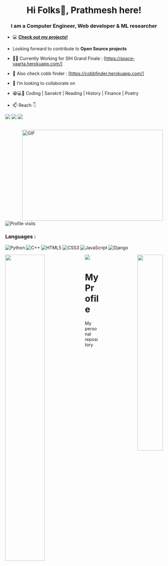
<h1 align="center">Hi Folks👋, Prathmesh here!</h1>
<h3 align="center">I am a Computer Engineer, Web developer & ML researcher</h3>


- 💻 **[Check out my projects!](https://github.com/iampratham29?tab=repositories)**

- Looking forward to contribute to **Open Source projects**

- 👨‍💻 Currently Working for SIH Grand Finale : [https://space-vaarta.herokuapp.com/]
- 🌱 Also check cobb finder : [https://cobbfinder.herokuapp.com/] 
- 👯 I’m looking to collaborate on 
- 😁💻🔌  Coding | Sanskrit | Reading | History | Finance | Poetry  
- 📫 Reach 👇<br>

[![](https://img.shields.io/badge/-Prathmesh_Choudhari-blue?style=for-the-badge&logo=Linkedin&logoColor=white&linkhttps://www.linkedin.com/in/prathmesh-choudhari-943769170/)](https://www.linkedin.com/in/prathmesh-choudhari-943769170/)
[![](https://img.shields.io/badge/-chouhaariprathmesh001@gmail.com-c14438?style=for-the-badge&logo=gmail&logoColor=white&link=mailto:prathmesh)](mailto:choudhariprathmesh001@gmail.com)
[![](https://img.shields.io/badge/-iampratham29-171515?style=for-the-badge&logo=github&logoColor=white)](https://github.com/iampratham29)


<br />
<img align="right" alt="GIF" src="https://cdn.dribbble.com/users/1059583/screenshots/4171367/media/5c8264a20b247115b68e6c2f4c97d5e6.gif?raw=true" width="450" height="290" /> 


![Profile visits](https://visitor-badge.laobi.icu/badge?page_id=iampratham29)

### Languages :

![Python](https://img.shields.io/badge/-Python-orange?style=for-the-badge&logo=Python)
![C++](https://img.shields.io/badge/-C++-00599C?style=for-the-badge&logo=c%2B%2B)
![HTML5](https://img.shields.io/badge/-HTML5-E34F26?style=for-the-badge&logo=html5&logoColor=white)
![CSS3](https://img.shields.io/badge/-CSS3-1572B6?style=for-the-badge&logo=css3)
![JavaScript](https://img.shields.io/badge/-JavaScript-black?style=for-the-badge&logo=javascript)
![Django](https://img.shields.io/badge/Django-blueviolet?style=for-the-badge&logo=django)


<p align = "left">
   <img src = "https://github-readme-stats.vercel.app/api?username=iampratham29&theme=tokyonight&show_icons=true&hide=stars" align = "left" width="50%">
</p>

<p align = "right">
     <img src = "https://github-readme-stats.vercel.app/api/top-langs/?username=iampratham29&theme=tokyonight" align = "right" width="40%">
</p>
<p>
  <img src="https://github-readme-streak-stats.herokuapp.com/?user=iampratham29&theme=dark" />
</p>

<!--
**iampratham29/sampleproject** is a ✨ _special_ ✨ repository because its `README.md` (this file) appears on your GitHub profile.

Here are some ideas to get you started:

- 🔭 I’m currently working on ...
- 🌱 I’m currently learning ...
- 👯 I’m looking to collaborate on ...
- 🤔 I’m looking for help with ...
- 💬 Ask me about ...
- 📫 How to reach me: ...
- 😄 Pronouns: ...
- ⚡ Fun fact: ...
-->


# MyProfile
My personal repository
